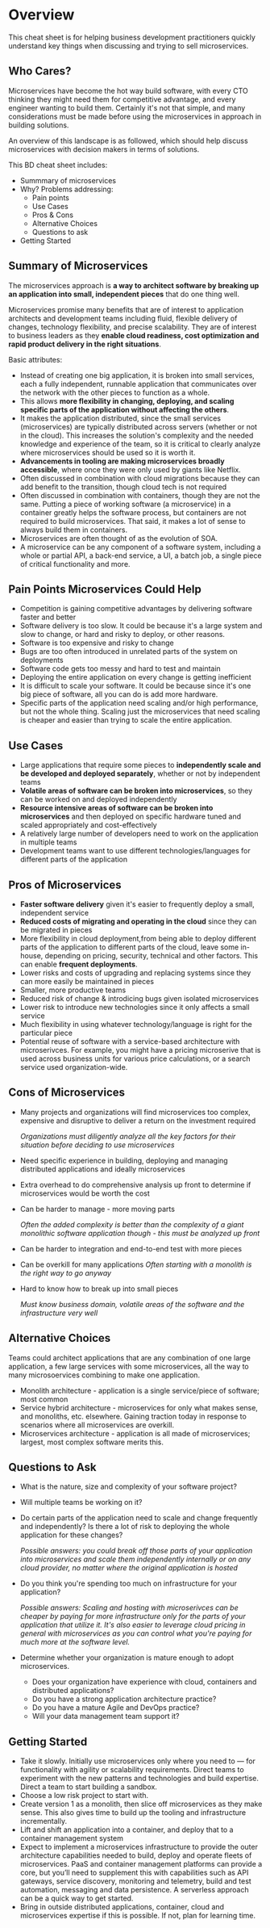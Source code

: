 # Overview

This cheat sheet is for helping business development practitioners quickly understand key things when discussing and trying to sell microservices.

## Who Cares?

Microservices have become the hot way build software, with every CTO thinking they might need them for competitive advantage, and every engineer wanting to build them. Certainly it's not that simple, and many considerations must be made before using the microservices in approach in building solutions.

An overview of this landscape is as followed, which should help discuss microservices with decision makers in terms of solutions.

This BD cheat sheet includes:

* Summmary of microservices
* Why? Problems addressing:
  * Pain points
  * Use Cases
  * Pros & Cons
  * Alternative Choices
  * Questions to ask
* Getting Started

## Summary of Microservices

The microservices approach is **a way to architect software by breaking up an application into small, independent pieces** that do one thing well.

Microservices promise many benefits that are of interest to application architects and development teams including fluid, flexible delivery of changes, technology flexibility, and precise scalability. They are of interest to business leaders as they **enable cloud readiness, cost optimization and rapid product delivery in the right situations**.

Basic attributes:

* Instead of creating one big application, it is broken into small services, each a fully independent, runnable application that communicates over the network with the other pieces to function as a whole.
* This allows **more flexibility in changing, deploying, and scaling specific parts of the application without affecting the others**.
* It makes the application distributed, since the small services (microservices) are typically distributed across servers (whether or not in the cloud). This increases the solution's complexity and the needed knowledge and experience of the team, so it is critical to clearly analyze where microservices should be used so it is worth it.
* **Advancements in tooling are making microservices broadly accessible**, where once they were only used by giants like Netflix.
* Often discussed in combination with cloud migrations because they can add benefit to the transition, though cloud tech is not required
* Often discussed in combination with containers, though they are not the same. Putting a piece of working software (a microservice) in a container greatly helps the software process, but containers are not required to build microservices. That said, it makes a lot of sense to always build them in containers.
* Microservices are often thought of as the evolution of SOA.
* A microservice can be any component of a software system, including a whole or partial API, a back-end service, a UI, a batch job, a single piece of critical functionality and more.

## Pain Points Microservices Could Help

* Competition is gaining competitive advantages by delivering software faster and better
* Software delivery is too slow. It could be because it's a large system and slow to change, or hard and risky to deploy, or other reasons.
* Software is too expensive and risky to change
* Bugs are too often introduced in unrelated parts of the system on deployments
* Software code gets too messy and hard to test and maintain
* Deploying the entire application on every change is getting inefficient
* It is difficult to scale your software. It could be because since it's one big piece of software, all you can do is add more hardware.
* Specific parts of the application need scaling and/or high performance, but not the whole thing. Scaling just the microservices that need scaling is cheaper and easier than trying to scale the entire application.

## Use Cases

* Large applications that require some pieces to **independently scale and be developed and deployed separately**, whether or not by independent teams
* **Volatile areas of software can be broken into microservices**, so they can be worked on and deployed independently
* **Resource intensive areas of software can be broken into microservices** and then deployed on specific hardware tuned and scaled appropriately and cost-effectively
* A relatively large number of developers need to work on the application in multiple teams
* Development teams want to use different technologies/languages for different parts of the application

## Pros of Microservices

* **Faster software delivery** given it's easier to frequently deploy a small, independent service
* **Reduced costs of migrating and operating in the cloud** since they can be migrated in pieces
* More flexibility in cloud deployment,from being able to deploy different parts of the application to different parts of the cloud, leave some in-house, depending on pricing, security, technical and other factors. This can enable **frequent deployments**.
* Lower risks and costs of upgrading and replacing systems since they can more easily be maintained in pieces
* Smaller, more productive teams
* Reduced risk of change & introdicing bugs given isolated microservices
* Lower risk to introduce new technologies since it only affects a small service
* Much flexibility in using whatever technology/language is right for the particular piece
* Potential reuse of software with a service-based architecture with microserivces. For example, you might have a pricing microserive that is used across business units for various price calculations, or a search service used organization-wide.

## Cons of Microservices

* Many projects and organizations will find microservices too complex, expensive and disruptive to deliver a return on the investment required

  *Organizations must diligently analyze all the key factors for their situation before deciding to use microservices*

* Need specific experience in building, deploying and managing distributed applications and ideally microservices

* Extra overhead to do comprehensive analysis up front to determine if microservices would be worth the cost

* Can be harder to manage - more moving parts

  *Often the added complexity is better than the complexity of a giant monolithic software application though - this must be analyzed up front*

* Can be harder to integration and end-to-end test with more pieces

* Can be overkill for many applications *Often starting with a monolith is the right way to go anyway*

* Hard to know how to break up into small pieces

  *Must know business domain, volatile areas of the software and the infrastructure very well*

## Alternative Choices

Teams could architect applications that are any combination of one large application, a few large services with some microservices, all the way to many microsoervices combining to make one application.

* Monolith architecture - application is a single service/piece of software; most common
* Service hybrid architecture - microservices for only what makes sense, and monoliths, etc. elsewhere. Gaining traction today in response to scenarios where all microservices are overkill.
* Microservices architecture - application is all made of microservices; largest, most complex software merits this.

## Questions to Ask

* What is the nature, size and complexity of your software project?

* Will multiple teams be working on it?

* Do certain parts of the application need to scale and change frequently and independently? Is there a lot of risk to deploying the whole application for these changes?

  *Possible answers: you could break off those parts of your application into microservices and scale them independently internally or on any cloud provider, no matter where the original application is hosted*

* Do you think you're spending too much on infrastructure for your application?

  *Possible answers: Scaling and hosting with microserivces can be cheaper by paying for more infrastructure only for the parts of your application that utilize it. It's also easier to leverage cloud pricing in general with microservices as you can control what you're paying for much more at the software level.*

* Determine whether your organization is mature enough to adopt microservices.
  * Does your organization have experience with cloud, containers and distributed applications?
  * Do you have a strong application architecture practice?
  * Do you have a mature Agile and DevOps practice?
  * Will your data management team support it?

## Getting Started

* Take it slowly. Initially use microservices only where you need to — for functionality with agility or scalability requirements. Direct teams to experiment with the new patterns and technologies and build expertise. Direct a team to start building a sandbox.
* Choose a low risk project to start with.
* Create version 1 as a monolith, then slice off microservices as they make sense. This also gives time to build up the tooling and infrastructure incrementally.
* Lift and shift an application into a container, and deploy that to a container management system
* Expect to implement a microservices infrastructure to provide the outer architecture capabilities needed to build, deploy and operate fleets of microservices. PaaS and container management platforms can provide a core, but you’ll need to supplement this with capabilities such as API gateways, service discovery, monitoring and telemetry, build and test automation, messaging and data persistence. A serverless approach can be a quick way to get started.
* Bring in outside distributed applications, container, cloud and microservices expertise if this is possible. If not, plan for learning time.
